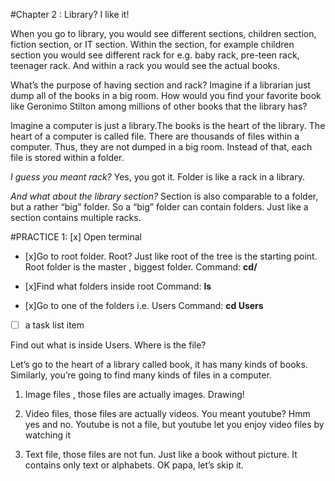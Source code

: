 #Chapter 2 : Library? I like it!

When you go to library, you would see different sections, children section, fiction section, or IT section. Within the section, for example children section you would see different rack for e.g. baby rack, pre-teen rack, teenager rack. And within a rack you would see the actual books.

What’s the purpose of having section and rack? Imagine if a librarian just dump all of the books in a big room. How would you find your favorite book like Geronimo Stilton among millions of  other books that the library has?

Imagine a computer is just a library.The books is the heart of the library. The heart of a computer is  called file. There are thousands of files within a computer. Thus, they are not dumped in a big room. Instead of that, each file is stored within a folder. 

_I guess you meant rack?_
Yes, you got it. Folder is like a rack in a library.

_And what about the library section?_
Section is also comparable to a folder, but a rather “big” folder. So a “big” folder can contain folders. Just like a section contains multiple racks. 

#PRACTICE 1:
[x] Open terminal
- [x]Go to root folder. Root? Just like root of the tree is the starting point. Root folder is the master , biggest folder. 
 Command: **cd/**

- [x]Find what folders inside root
 Command: **Is**

- [x]Go to one of the folders i.e. Users
 Command: **cd Users**

- [ ] a task list item



Find out what is inside Users. Where is the file?
                             
Let’s go to the heart of a library called book, it has many kinds of books. 
Similarly, you’re going to find many kinds of files in a computer.

1. Image files , those files are actually images. Drawing!

2. Video files, those files are actually videos. You meant youtube? Hmm yes and no. Youtube is not a file, but youtube let you enjoy video files by watching it

3. Text file, those files are not fun. Just like a book without picture. It contains only text or alphabets. OK papa, let’s skip it. 



